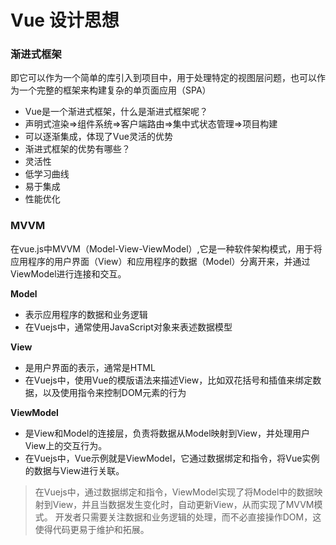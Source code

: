 # Vue 设计思想

### 渐进式框架

即它可以作为一个简单的库引入到项目中，用于处理特定的视图层问题，也可以作为一个完整的框架来构建复杂的单页面应用（SPA）

- Vue是一个渐进式框架，什么是渐进式框架呢？
- 声明式渲染=>组件系统=>客户端路由=>集中式状态管理=>项目构建
- 可以逐渐集成，体现了Vue灵活的优势
- 渐进式框架的优势有哪些？
- 灵活性
- 低学习曲线
- 易于集成
- 性能优化

### MVVM

在vue.js中MVVM（Model-View-ViewModel）,它是一种软件架构模式，用于将应用程序的用户界面（View）和应用程序的数据（Model）分离开来，并通过ViewModel进行连接和交互。

**Model**

- 表示应用程序的数据和业务逻辑
- 在Vuejs中，通常使用JavaScript对象来表述数据模型

**View**

- 是用户界面的表示，通常是HTML
- 在Vuejs中，使用Vue的模版语法来描述View，比如双花括号和插值来绑定数据，以及使用指令来控制DOM元素的行为

**ViewModel**

- 是View和Model的连接层，负责将数据从Model映射到View，并处理用户View上的交互行为。
- 在Vuejs中，Vue示例就是ViewModel，它通过数据绑定和指令，将Vue实例的数据与View进行关联。

> 在Vuejs中，通过数据绑定和指令，ViewModel实现了将Model中的数据映射到View，并且当数据发生变化时，自动更新View，从而实现了MVVM模式。
开发者只需要关注数据和业务逻辑的处理，而不必直接操作DOM，这使得代码更易于维护和拓展。
>